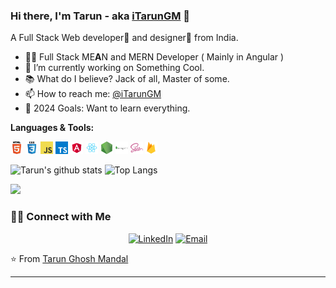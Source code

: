 ### Hi there, I'm Tarun - aka [iTarunGM](http://www.linkedin.com/in/itarungm) 👋
A Full Stack Web developer🎯 and designer🌈 from India.

- 👨‍💻 Full Stack ME**A**N and MERN Developer ( Mainly in Angular ) 
- 🔭 I’m currently working on Something Cool.
- 📚 What do I believe? Jack of all, Master of some.
- 📫 How to reach me: [@iTarunGM](http://www.linkedin.com/in/itarungm)
- 🥅 2024 Goals: Want to learn everything.

**Languages & Tools:**  

<code><img height="20" src="https://raw.githubusercontent.com/github/explore/80688e429a7d4ef2fca1e82350fe8e3517d3494d/topics/html/html.png"></code>
<code><img height="20" src="https://raw.githubusercontent.com/github/explore/80688e429a7d4ef2fca1e82350fe8e3517d3494d/topics/css/css.png"></code>
<code><img height="20" src="https://raw.githubusercontent.com/github/explore/80688e429a7d4ef2fca1e82350fe8e3517d3494d/topics/javascript/javascript.png"></code>
<code><img height="20" src="https://raw.githubusercontent.com/github/explore/80688e429a7d4ef2fca1e82350fe8e3517d3494d/topics/typescript/typescript.png"></code>
<code><img height="20" src="https://raw.githubusercontent.com/github/explore/80688e429a7d4ef2fca1e82350fe8e3517d3494d/topics/angular/angular.png"></code>
<code><img height="20" src="https://raw.githubusercontent.com/github/explore/80688e429a7d4ef2fca1e82350fe8e3517d3494d/topics/react/react.png"></code>
<code><img height="20" src="https://raw.githubusercontent.com/github/explore/80688e429a7d4ef2fca1e82350fe8e3517d3494d/topics/nodejs/nodejs.png"></code>
<code><img height="20" src="https://raw.githubusercontent.com/github/explore/80688e429a7d4ef2fca1e82350fe8e3517d3494d/topics/mongodb/mongodb.png"></code>
<code><img height="20" src="https://raw.githubusercontent.com/github/explore/80688e429a7d4ef2fca1e82350fe8e3517d3494d/topics/sass/sass.png"></code>
<code><img height="20" src="https://raw.githubusercontent.com/github/explore/80688e429a7d4ef2fca1e82350fe8e3517d3494d/topics/firebase/firebase.png"></code>

![Tarun's github stats](https://github-readme-stats.vercel.app/api?username=itarungm&theme=tokyonight&show_icons=true&hide=["issues"])
![Top Langs](https://github-readme-stats.vercel.app/api/top-langs/?username=itarungm&theme=tokyonight&layout=compact)

![](https://komarev.com/ghpvc/?username=itarungm)

<h3> 🤝🏻 Connect with Me </h3>

<p align="center">
<a href="https://www.linkedin.com/in/itarungm/"><img alt="LinkedIn" src="https://img.shields.io/badge/LinkedIn-Tarun-blue?style=flat-square&logo=linkedin"></a>
<!-- <a href="https://www.instagram.com/piyush.vo/"><img alt="Instagram" src="https://img.shields.io/badge/Instagram-piyush.vo-blue?style=flat-square&logo=instagram"></a> -->
<a href="mailto:itarungm@gmail.com"><img alt="Email" src="https://img.shields.io/badge/Email-iTarunGM@gmail.com-blue?style=flat-square&logo=gmail"></a>
</p>

 ⭐️ From [Tarun Ghosh Mandal](https://github.com/itarungm)
 
 
<!--  ### Hi there, I'm Tarun - aka [iTarunGM][website] 👋

## I'm a Designer, Developer, and Teacher!
- 🔭 I’m currently working on Something Cool.
- 🌱 I’m currently learning everything 🤣
- 👯 I’m looking to collaborate with other content creators.
- 🥅 2022 Goals: Want to learn everything.
- ⚡ Fun fact: I love to explore new Designs and Tech.

### Connect with me:

[<img align="left" alt="itarunGM" width="22px" src="https://raw.githubusercontent.com/iconic/open-iconic/master/svg/globe.svg" />][website]
[<img align="left" alt="Bhram Man | YouTube" width="22px" src="https://cdn.jsdelivr.net/npm/simple-icons@v3/icons/youtube.svg" />][youtube]
[<img align="left" alt="iTarunGM | Twitter" width="22px" src="https://cdn.jsdelivr.net/npm/simple-icons@v3/icons/twitter.svg" />][twitter]
[<img align="left" alt="iTarunGM | LinkedIn" width="22px" src="https://cdn.jsdelivr.net/npm/simple-icons@v3/icons/linkedin.svg" />][linkedin]
[<img align="left" alt="iTarunGM | Instagram" width="22px" src="https://cdn.jsdelivr.net/npm/simple-icons@v3/icons/instagram.svg" />][instagram]

<br />

### Languages and Tools:

[<img align="left" alt="Visual Studio Code" width="26px" src="https://raw.githubusercontent.com/github/explore/80688e429a7d4ef2fca1e82350fe8e3517d3494d/topics/visual-studio-code/visual-studio-code.png" />]
[<img align="left" alt="HTML5" width="26px" src="https://raw.githubusercontent.com/github/explore/80688e429a7d4ef2fca1e82350fe8e3517d3494d/topics/html/html.png" />]
[<img align="left" alt="CSS3" width="26px" src="https://raw.githubusercontent.com/github/explore/80688e429a7d4ef2fca1e82350fe8e3517d3494d/topics/css/css.png" />]
[<img align="left" alt="Sass" width="26px" src="https://raw.githubusercontent.com/github/explore/80688e429a7d4ef2fca1e82350fe8e3517d3494d/topics/sass/sass.png" />]
[<img align="left" alt="JavaScript" width="26px" src="https://raw.githubusercontent.com/github/explore/80688e429a7d4ef2fca1e82350fe8e3517d3494d/topics/javascript/javascript.png" />]
[<img align="left" alt="React" width="26px" src="https://raw.githubusercontent.com/github/explore/80688e429a7d4ef2fca1e82350fe8e3517d3494d/topics/react/react.png" />]
[<img align="left" alt="Angular" width="26px" src="https://raw.githubusercontent.com/github/explore/80688e429a7d4ef2fca1e82350fe8e3517d3494d/topics/angular/angular.png" />]
[<img align="left" alt="Express" width="26px" src="https://raw.githubusercontent.com/github/explore/80688e429a7d4ef2fca1e82350fe8e3517d3494d/topics/express/express.png" />]
[<img align="left" alt="Node.js" width="26px" src="https://raw.githubusercontent.com/github/explore/80688e429a7d4ef2fca1e82350fe8e3517d3494d/topics/nodejs/nodejs.png" />]
[<img align="left" alt="SQL" width="26px" src="https://raw.githubusercontent.com/github/explore/80688e429a7d4ef2fca1e82350fe8e3517d3494d/topics/sql/sql.png" />]
[<img align="left" alt="Firebase" width="26px" src="https://raw.githubusercontent.com/github/explore/80688e429a7d4ef2fca1e82350fe8e3517d3494d/topics/firebase/firebase.png" />]
[<img align="left" alt="NPM" width="26px" src="https://raw.githubusercontent.com/github/explore/80688e429a7d4ef2fca1e82350fe8e3517d3494d/topics/npm/npm.png" />]
[<img align="left" alt="MongoDB" width="26px" src="https://raw.githubusercontent.com/github/explore/80688e429a7d4ef2fca1e82350fe8e3517d3494d/topics/mongodb/mongodb.png" />]
[<img align="left" alt="Git" width="26px" src="https://raw.githubusercontent.com/github/explore/80688e429a7d4ef2fca1e82350fe8e3517d3494d/topics/git/git.png" />]
[<img align="left" alt="GitHub" width="26px" src="https://raw.githubusercontent.com/github/explore/78df643247d429f6cc873026c0622819ad797942/topics/github/github.png" />]
[<img align="left" alt="HTML5" width="26px" src="https://raw.githubusercontent.com/github/explore/80688e429a7d4ef2fca1e82350fe8e3517d3494d/topics/terminal/terminal.png" />]
<br />
<br/>

<!--
---
### 📺 Latest YouTube Videos
- [👑 Lion vs Crocodile vs Hippo - Who Would Win? Who is the King in River?](https://www.youtube.com/watch?v=m1x9c86M_dY)
- [🙏 Thank You for 25 Thousand Subscribers! | Next 30 Thousand Goal.](https://www.youtube.com/watch?v=Mvz4dy9zzW8)
- [King of the Sky | Eagle Attacks Wolf | Eagle vs Fox](https://www.youtube.com/watch?v=3fa_gBkVayo)
- [Lion vs Hyena - कोन जीतेगा | 1 Lion vs 20 Hyenas - Who Would Win?](https://www.youtube.com/watch?v=0pEholedyAg)
- [Lion vs Gorilla - कोन जीतेगा - Gorilla vs Lion - Who would Win?](https://www.youtube.com/watch?v=di1fuHOF27Q)


### 📕 Latest Blog Posts
<!--
- [Microinteractions: Password Validation Animation](https://dev.to/codestackr/microinteractions-password-validation-animation-5629)
- [Notion + YouTube - A Powerful Combination for Productivity](https://dev.to/codestackr/notion-youtube-a-powerful-combination-for-productivity-1def)
- [Regular Expressions (RegEx) Crash Course](https://dev.to/codestackr/regular-expressions-regex-crash-course-248n)
- [Emmet Part 2 - Advanced](https://dev.to/codestackr/emmet-part-2-advanced-4c65)
- [Deno 1.0 Released! (Easy) REST API Example](https://dev.to/codestackr/deno-1-0-released-easy-rest-api-example-2fbl)
  -->

---

<!-- <img align="left" alt="iTarunGM's Github Stats" src="https://github-readme-stats.vercel.app/api?username=itarungm&show_icons=true&hide_border=true&theme=onedark" />

[website]: https://itarungm.blogspot.com/
[twitter]: https://twitter.com/iTarunGM
[youtube]: https://youtube.com/BhramMan
[instagram]: https://instagram.com/iTarunGM
[linkedin]: https://linkedin.com/in/iTarunGM
 -->
